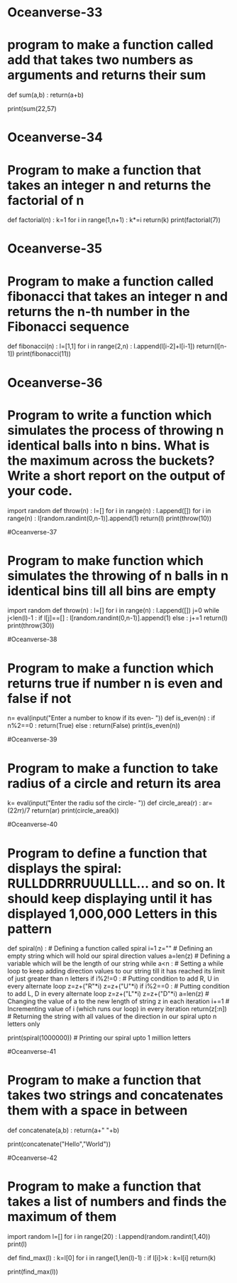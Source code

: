 # Oceanverse-33
# program to make a function called add that takes two numbers as arguments and returns their sum

def sum(a,b) :
  return(a+b)

print(sum(22,57)

# Oceanverse-34
# Program to make a function that takes an integer n and returns the factorial of n
def factorial(n) :
  k=1
  for i in range(1,n+1) :
    k*=i
  return(k)
print(factorial(7))

# Oceanverse-35
# Program to  make a function called fibonacci that takes an integer n and returns the n-th number in the Fibonacci sequence

def fibonacci(n) :
  l=[1,1]
  for i in range(2,n) :
    l.append(l[i-2]+l[i-1])
  return(l[n-1])
print(fibonacci(11))

# Oceanverse-36
# Program to write a function which simulates the process of throwing n identical balls into n bins. What is the maximum across the buckets? Write a short report on the output of your code.
import random
def throw(n) :
  l=[]
  for i in range(n) :
    l.append([])
  for i in range(n) :
    l[random.randint(0,n-1)].append(1)
  return(l)
print(throw(10))

#Oceanverse-37
# Program to make function which simulates the throwing of n balls in n identical bins till all bins are empty
import random
def throw(n) :
    l=[]
    for i in range(n) :
        l.append([])
    j=0
    while j<len(l)-1 :
        if l[j]==[] :
            l[random.randint(0,n-1)].append(1)
        else :
            j+=1
    return(l)
print(throw(30))
                
  
#Oceanverse-38
# Program to make a function which returns true if number n is even and false if not

n= eval(input("Enter a number to know if its even- "))
def is_even(n) :
    if n%2==0 :
        return(True)
    else :
        return(False)
print(is_even(n))

#Oceanverse-39
# Program to make a function to take radius of a circle and return its area

k= eval(input("Enter the radiu sof the circle- "))
def circle_area(r) :
    ar= (22*r*r)/7
    return(ar)
print(circle_area(k))

#Oceanverse-40
# Program to define a function that displays the spiral: RULLDDRRRUUULLLL… and so on. It should keep displaying until it has displayed 1,000,000 Letters in this pattern

def spiral(n) :                # Defining a function called spiral
    i=1
    z=""                       # Defining an empty string which will hold our spiral direction values
    a=len(z)                   # Defining a variable which will be the length of our string
    while a<n :                # Setting a while loop to keep adding direction values to our string till it has reached its limit of just greater than n letters
        if i%2!=0 :            # Putting condition to add R, U in every alternate loop
            z=z+("R"*i)
            z=z+("U"*i)
        if i%2==0 :            # Putting condition to add L, D in every alternate loop
            z=z+("L"*i)
            z=z+("D"*i) 
        a=len(z)               # Changing the value of a to the new length of string z in each iteration
        i+=1                   # Incrementing value of i (which runs our loop) in every iteration 
    return(z[:n])              # Returning the string with all values of the direction in our spiral upto n letters only

print(spiral(1000000))         # Printing our spiral upto 1 million letters


#Oceanverse-41
# Program to make a function that takes two strings and concatenates them with a space in between

def concatenate(a,b) :
    return(a+" "+b)

print(concatenate("Hello","World"))

                                                                                                                                                                                      
#Oceanverse-42
# Program to make a function that takes a list of numbers and finds the maximum of them

import random
l=[]
for i in range(20) :
    l.append(random.randint(1,40))
print(l)

def find_max(l) :
    k=l[0]
    for i in range(1,len(l)-1) :
        if l[i]>k :
            k=l[i]
    return(k)

print(find_max(l))
